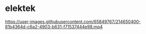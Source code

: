 # elektek


https://user-images.githubusercontent.com/65849767/214650400-81b4364d-c6a2-4903-b631-f71537444e98.mp4

